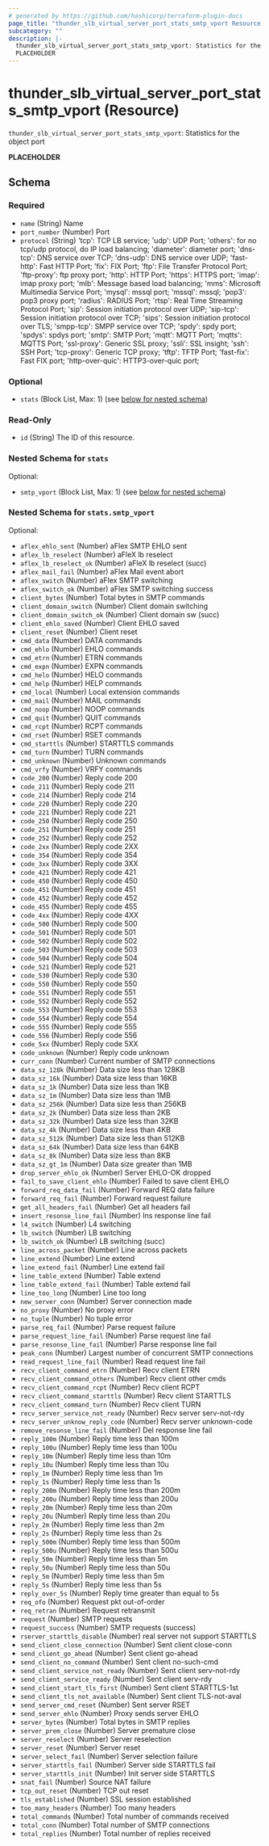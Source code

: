```yaml
---
# generated by https://github.com/hashicorp/terraform-plugin-docs
page_title: "thunder_slb_virtual_server_port_stats_smtp_vport Resource - terraform-provider-thunder"
subcategory: ""
description: |-
  thunder_slb_virtual_server_port_stats_smtp_vport: Statistics for the object port
  PLACEHOLDER
---
```


# thunder_slb_virtual_server_port_stats_smtp_vport (Resource)

`thunder_slb_virtual_server_port_stats_smtp_vport`: Statistics for the object port

__PLACEHOLDER__



<!-- schema generated by tfplugindocs -->
## Schema

### Required

- `name` (String) Name
- `port_number` (Number) Port
- `protocol` (String) 'tcp': TCP LB service; 'udp': UDP Port; 'others': for no tcp/udp protocol, do IP load balancing; 'diameter': diameter port; 'dns-tcp': DNS service over TCP; 'dns-udp': DNS service over UDP; 'fast-http': Fast HTTP Port; 'fix': FIX Port; 'ftp': File Transfer Protocol Port; 'ftp-proxy': ftp proxy port; 'http': HTTP Port; 'https': HTTPS port; 'imap': imap proxy port; 'mlb': Message based load balancing; 'mms': Microsoft Multimedia Service Port; 'mysql': mssql port; 'mssql': mssql; 'pop3': pop3 proxy port; 'radius': RADIUS Port; 'rtsp': Real Time Streaming Protocol Port; 'sip': Session initiation protocol over UDP; 'sip-tcp': Session initiation protocol over TCP; 'sips': Session initiation protocol over TLS; 'smpp-tcp': SMPP service over TCP; 'spdy': spdy port; 'spdys': spdys port; 'smtp': SMTP Port; 'mqtt': MQTT Port; 'mqtts': MQTTS Port; 'ssl-proxy': Generic SSL proxy; 'ssli': SSL insight; 'ssh': SSH Port; 'tcp-proxy': Generic TCP proxy; 'tftp': TFTP Port; 'fast-fix': Fast FIX port; 'http-over-quic': HTTP3-over-quic port;

### Optional

- `stats` (Block List, Max: 1) (see [below for nested schema](#nestedblock--stats))

### Read-Only

- `id` (String) The ID of this resource.

<a id="nestedblock--stats"></a>
### Nested Schema for `stats`

Optional:

- `smtp_vport` (Block List, Max: 1) (see [below for nested schema](#nestedblock--stats--smtp_vport))

<a id="nestedblock--stats--smtp_vport"></a>
### Nested Schema for `stats.smtp_vport`

Optional:

- `aflex_ehlo_sent` (Number) aFlex SMTP EHLO sent
- `aflex_lb_reselect` (Number) aFleX lb reselect
- `aflex_lb_reselect_ok` (Number) aFleX lb reselect (succ)
- `aflex_mail_fail` (Number) aFlex Mail event abort
- `aflex_switch` (Number) aFlex SMTP switching
- `aflex_switch_ok` (Number) aFlex SMTP switching success
- `client_bytes` (Number) Total bytes in SMTP commands
- `client_domain_switch` (Number) Client domain switching
- `client_domain_switch_ok` (Number) Client domain sw (succ)
- `client_ehlo_saved` (Number) Client EHLO saved
- `client_reset` (Number) Client reset
- `cmd_data` (Number) DATA commands
- `cmd_ehlo` (Number) EHLO commands
- `cmd_etrn` (Number) ETRN commands
- `cmd_expn` (Number) EXPN commands
- `cmd_helo` (Number) HELO commands
- `cmd_help` (Number) HELP commands
- `cmd_local` (Number) Local extension commands
- `cmd_mail` (Number) MAIL commands
- `cmd_noop` (Number) NOOP commands
- `cmd_quit` (Number) QUIT commands
- `cmd_rcpt` (Number) RCPT commands
- `cmd_rset` (Number) RSET commands
- `cmd_starttls` (Number) STARTTLS commands
- `cmd_turn` (Number) TURN commands
- `cmd_unknown` (Number) Unknown commands
- `cmd_vrfy` (Number) VRFY commands
- `code_200` (Number) Reply code 200
- `code_211` (Number) Reply code 211
- `code_214` (Number) Reply code 214
- `code_220` (Number) Reply code 220
- `code_221` (Number) Reply code 221
- `code_250` (Number) Reply code 250
- `code_251` (Number) Reply code 251
- `code_252` (Number) Reply code 252
- `code_2xx` (Number) Reply code 2XX
- `code_354` (Number) Reply code 354
- `code_3xx` (Number) Reply code 3XX
- `code_421` (Number) Reply code 421
- `code_450` (Number) Reply code 450
- `code_451` (Number) Reply code 451
- `code_452` (Number) Reply code 452
- `code_455` (Number) Reply code 455
- `code_4xx` (Number) Reply code 4XX
- `code_500` (Number) Reply code 500
- `code_501` (Number) Reply code 501
- `code_502` (Number) Reply code 502
- `code_503` (Number) Reply code 503
- `code_504` (Number) Reply code 504
- `code_521` (Number) Reply code 521
- `code_530` (Number) Reply code 530
- `code_550` (Number) Reply code 550
- `code_551` (Number) Reply code 551
- `code_552` (Number) Reply code 552
- `code_553` (Number) Reply code 553
- `code_554` (Number) Reply code 554
- `code_555` (Number) Reply code 555
- `code_556` (Number) Reply code 556
- `code_5xx` (Number) Reply code 5XX
- `code_unknown` (Number) Reply code unknown
- `curr_conn` (Number) Current number of SMTP connections
- `data_sz_128k` (Number) Data size less than 128KB
- `data_sz_16k` (Number) Data size less than 16KB
- `data_sz_1k` (Number) Data size less than 1KB
- `data_sz_1m` (Number) Data size less than 1MB
- `data_sz_256k` (Number) Data size less than 256KB
- `data_sz_2k` (Number) Data size less than 2KB
- `data_sz_32k` (Number) Data size less than 32KB
- `data_sz_4k` (Number) Data size less than 4KB
- `data_sz_512k` (Number) Data size less than 512KB
- `data_sz_64k` (Number) Data size less than 64KB
- `data_sz_8k` (Number) Data size less than 8KB
- `data_sz_gt_1m` (Number) Data size greater than 1MB
- `drop_server_ehlo_ok` (Number) Server EHLO-OK dropped
- `fail_to_save_client_ehlo` (Number) Failed to save client EHLO
- `forward_req_data_fail` (Number) Forward REQ data failure
- `forward_req_fail` (Number) Forward request failure
- `get_all_headers_fail` (Number) Get all headers fail
- `insert_resonse_line_fail` (Number) Ins response line fail
- `l4_switch` (Number) L4 switching
- `lb_switch` (Number) LB switching
- `lb_switch_ok` (Number) LB switching (succ)
- `line_across_packet` (Number) Line across packets
- `line_extend` (Number) Line extend
- `line_extend_fail` (Number) Line extend fail
- `line_table_extend` (Number) Table extend
- `line_table_extend_fail` (Number) Table extend fail
- `line_too_long` (Number) Line too long
- `new_server_conn` (Number) Server connection made
- `no_proxy` (Number) No proxy error
- `no_tuple` (Number) No tuple error
- `parse_req_fail` (Number) Parse request failure
- `parse_request_line_fail` (Number) Parse request line fail
- `parse_resonse_line_fail` (Number) Parse response line fail
- `peak_conn` (Number) Largest number of concurrent SMTP connections
- `read_request_line_fail` (Number) Read request line fail
- `recv_client_command_etrn` (Number) Recv client ETRN
- `recv_client_command_others` (Number) Recv client other cmds
- `recv_client_command_rcpt` (Number) Recv client RCPT
- `recv_client_command_starttls` (Number) Recv client STARTTLS
- `recv_client_command_turn` (Number) Recv client TURN
- `recv_server_service_not_ready` (Number) Recv server serv-not-rdy
- `recv_server_unknow_reply_code` (Number) Recv server unknown-code
- `remove_resonse_line_fail` (Number) Del response line fail
- `reply_100m` (Number) Reply time less than 100m
- `reply_100u` (Number) Reply time less than 100u
- `reply_10m` (Number) Reply time less than 10m
- `reply_10u` (Number) Reply time less than 10u
- `reply_1m` (Number) Reply time less than 1m
- `reply_1s` (Number) Reply time less than 1s
- `reply_200m` (Number) Reply time less than 200m
- `reply_200u` (Number) Reply time less than 200u
- `reply_20m` (Number) Reply time less than 20m
- `reply_20u` (Number) Reply time less than 20u
- `reply_2m` (Number) Reply time less than 2m
- `reply_2s` (Number) Reply time less than 2s
- `reply_500m` (Number) Reply time less than 500m
- `reply_500u` (Number) Reply time less than 500u
- `reply_50m` (Number) Reply time less than 5m
- `reply_50u` (Number) Reply time less than 50u
- `reply_5m` (Number) Reply time less than 5m
- `reply_5s` (Number) Reply time less than 5s
- `reply_over_5s` (Number) Reply time greater than equal to 5s
- `req_ofo` (Number) Request pkt out-of-order
- `req_retran` (Number) Request retransmit
- `request` (Number) SMTP requests
- `request_success` (Number) SMTP requests (success)
- `rserver_starttls_disable` (Number) real server not support STARTTLS
- `send_client_close_connection` (Number) Sent client close-conn
- `send_client_go_ahead` (Number) Sent client go-ahead
- `send_client_no_command` (Number) Sent client no-such-cmd
- `send_client_service_not_ready` (Number) Sent client serv-not-rdy
- `send_client_service_ready` (Number) Sent client serv-rdy
- `send_client_start_tls_first` (Number) Sent client STARTTLS-1st
- `send_client_tls_not_available` (Number) Sent client TLS-not-aval
- `send_server_cmd_reset` (Number) Sent server RSET
- `send_server_ehlo` (Number) Proxy sends server EHLO
- `server_bytes` (Number) Total bytes in SMTP replies
- `server_prem_close` (Number) Server premature close
- `server_reselect` (Number) Server reselection
- `server_reset` (Number) Server reset
- `server_select_fail` (Number) Server selection failure
- `server_starttls_fail` (Number) Server side STARTTLS fail
- `server_starttls_init` (Number) Init server side STARTTLS
- `snat_fail` (Number) Source NAT failure
- `tcp_out_reset` (Number) TCP out reset
- `tls_established` (Number) SSL session established
- `too_many_headers` (Number) Too many headers
- `total_commands` (Number) Total number of commands received
- `total_conn` (Number) Total number of SMTP connections
- `total_replies` (Number) Total number of replies received


